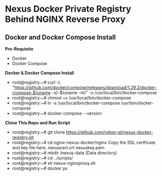 # Nexus Docker Private Registry Behind NGINX Reverse Proxy

## Docker and Docker Compose Install

__Pre-Requisite__
* Docker
* Docker Compose

__Docker & Docker Compose Install__
* root@registry:~# curl -L "https://github.com/docker/compose/releases/download/1.29.2/docker-compose-$(uname -s)-$(uname -m)" -o /usr/local/bin/docker-compose
* root@registry:~# chmod +x /usr/local/bin/docker-compose
* root@registry:~# ln -s /usr/local/bin/docker-compose /usr/bin/docker-compose
* root@registry:~# docker-compose --version

__Clone This Repo and Run Script__
* root@registry:~# git clone https://github.com/rokon-gt/nexus-docker-registry.git
* root@registry:~# cd nginx-nexus-docker/nginx
           Copy the SSL certficate and key file here.
              nexuscert.crt
              nexuskey.pem
* root@registry:~# mkdir /nexus-data     (Data directory)
* root@registry:~# cd ../scripts/
* root@registry:~# sh nexus-nginxproxy.sh
* root@registry:~# docker ps
